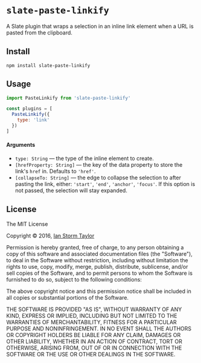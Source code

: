 
# `slate-paste-linkify`

A Slate plugin that wraps a selection in an inline link element when a URL is pasted from the clipboard.


## Install

```
npm install slate-paste-linkify
```


## Usage

```js
import PasteLinkify from 'slate-paste-linkify'

const plugins = [
  PasteLinkify({
    type: 'link'
  })
]
```

#### Arguments
- `type: String` — the type of the inline element to create.
- `[hrefProperty: String]` — the key of the data property to store the link's `href` in. Defaults to `'href'`.
- `[collapseTo: String]` — the edge to collapse the selection to after pasting the link, either: `'start'`, `'end'`, `'anchor'`, `'focus'`. If this option is not passed, the selection will stay expanded.


## License

The MIT License

Copyright &copy; 2016, [Ian Storm Taylor](https://ianstormtaylor.com)

Permission is hereby granted, free of charge, to any person obtaining a copy of this software and associated documentation files (the "Software"), to deal in the Software without restriction, including without limitation the rights to use, copy, modify, merge, publish, distribute, sublicense, and/or sell copies of the Software, and to permit persons to whom the Software is furnished to do so, subject to the following conditions:

The above copyright notice and this permission notice shall be included in all copies or substantial portions of the Software.

THE SOFTWARE IS PROVIDED "AS IS", WITHOUT WARRANTY OF ANY KIND, EXPRESS OR IMPLIED, INCLUDING BUT NOT LIMITED TO THE WARRANTIES OF MERCHANTABILITY, FITNESS FOR A PARTICULAR PURPOSE AND NONINFRINGEMENT. IN NO EVENT SHALL THE AUTHORS OR COPYRIGHT HOLDERS BE LIABLE FOR ANY CLAIM, DAMAGES OR OTHER LIABILITY, WHETHER IN AN ACTION OF CONTRACT, TORT OR OTHERWISE, ARISING FROM, OUT OF OR IN CONNECTION WITH THE SOFTWARE OR THE USE OR OTHER DEALINGS IN THE SOFTWARE.
